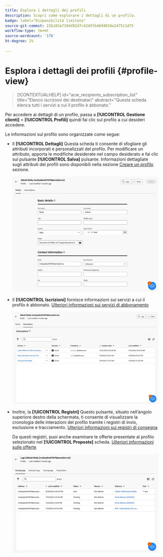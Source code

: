```yaml
---
title: Esplora i dettagli dei profili
description: Scopri come esplorare i dettagli di un profilo.
badge: label="Disponibilità limitata"
source-git-commit: 22b183a739dd92d7c4245fb4694034a247511d75
workflow-type: tm+mt
source-wordcount: '176'
ht-degree: 2%

---
```


# Esplora i dettagli dei profili {#profile-view}

>[!CONTEXTUALHELP]
>id="acw_recipients_subscription_list"
>title="Elenco iscrizioni dei destinatari"
>abstract="Questa scheda elenca tutti i servizi a cui il profilo è abbonato."

Per accedere ai dettagli di un profilo, passa a **[!UICONTROL Gestione clienti]** > **[!UICONTROL Profili]** quindi fai clic sul profilo a cui desideri accedere.

Le informazioni sul profilo sono organizzate come segue:

* Il **[!UICONTROL Dettagli]** Questa scheda ti consente di sfogliare gli attributi incorporati e personalizzati del profilo. Per modificare un attributo, apporta le modifiche desiderate nel campo desiderato e fai clic sul pulsante **[!UICONTROL Salva]** pulsante. Informazioni dettagliate sugli attributi dei profili sono disponibili nella sezione [Creare un profilo](create-profile.md) sezione.

  ![](assets/profile-details.png)

* Il **[!UICONTROL Iscrizioni]** fornisce informazioni sui servizi a cui il profilo è abbonato. [Ulteriori informazioni sui servizi di abbonamento](manage-services.md)

  ![](assets/profile-subscriptions.png)

* Inoltre, la **[!UICONTROL Registri]** Questo pulsante, situato nell’angolo superiore destro della schermata, ti consente di visualizzare la cronologia delle interazioni del profilo tramite i registri di invio, esclusione e tracciamento. [Ulteriori informazioni sui registri di consegna](../monitor/delivery-logs.md)

  Da questi registri, puoi anche esaminare le offerte presentate al profilo selezionato nel **[!UICONTROL Proposte]** scheda. [Ulteriori informazioni sulle offerte](../msg/offers.md)

  ![](assets/profile-logs.png)
